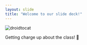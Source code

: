 ```yaml
---
layout: slide
title: "Welcome to our slide deck!"
---
```


![droidtocat](https://octodex.github.com/images/droidtocat.png)


Getting charge up about the class! :battery:
